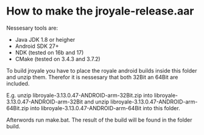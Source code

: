 How to make the jroyale-release.aar
===================================

Nessesary tools are:
- Java JDK 1.8 or heigher
- Android SDK 27+
- NDK   (tested on 16b and 17)
- CMake (tested on 3.4.3 and 3.7.2)

To build jroyale you have to place the royale android builds inside this folder and unzip them.
Therefor it is nessesary that both 32Bit an 64Bit are included.

E.g.
unzip libroyale-3.13.0.47-ANDROID-arm-32Bit.zip into libroyale-3.13.0.47-ANDROID-arm-32Bit
and
unzip libroyale-3.13.0.47-ANDROID-arm-64Bit.zip into libroyale-3.13.0.47-ANDROID-arm-64Bit
into this folder.

Afterwords run make.bat.
The result of the build will be found in the folder build.
